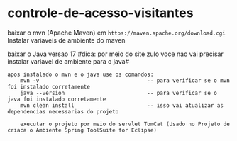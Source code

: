 # controle-de-acesso-visitantes

baixar o mvn (Apache Maven) em `https://maven.apache.org/download.cgi`
Instalar variaveis de ambiente do maven

baixar o Java versao 17
    #dica: por meio do site zulo voce nao vai precisar instalar variavel de ambiente para o java#

    apos instalado o mvn e o java use os comandos:
        mvn -v                                  -- para verificar se o mvn foi instalado corretamente
        java --version                          -- para verificar se o java foi instalado corretamente
        mvn clean install                       -- isso vai atualizar as dependencias necessarias do projeto
        
        executar o projeto por meio do servlet TomCat (Usado no Projeto de criaca o Ambiente Spring ToolSuite for Eclipse)
